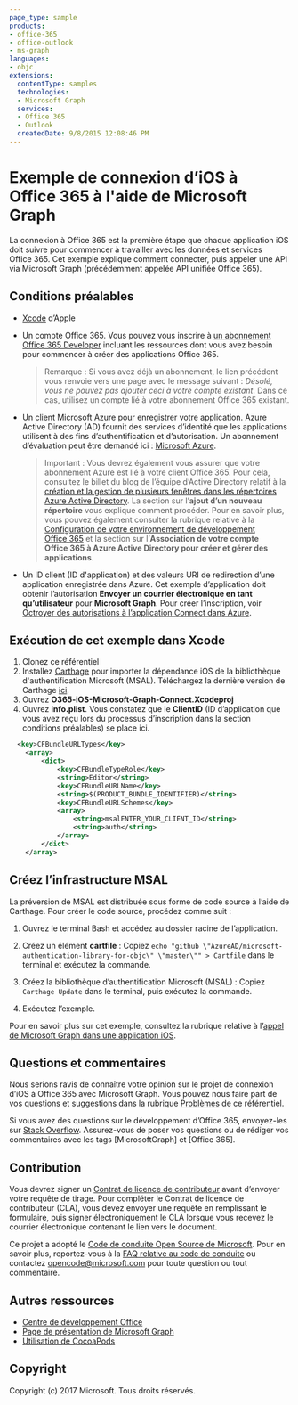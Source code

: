 ```yaml
---
page_type: sample 
products:
- office-365
- office-outlook
- ms-graph
languages:
- objc
extensions:
  contentType: samples
  technologies:
  - Microsoft Graph
  services:
  - Office 365
  - Outlook
  createdDate: 9/8/2015 12:08:46 PM
---
```

# Exemple de connexion d’iOS à Office 365 à l'aide de Microsoft Graph

La connexion à Office 365 est la première étape que chaque application iOS doit suivre pour commencer à travailler avec les données et services Office 365. Cet exemple explique comment connecter, puis appeler une API via Microsoft Graph (précédemment appelée API unifiée Office 365).

 
## Conditions préalables
* [Xcode](https://developer.apple.com/xcode/downloads/) d’Apple
* Un compte Office 365. Vous pouvez vous inscrire à [un abonnement Office 365 Developer](https://aka.ms/devprogramsignup) incluant les ressources dont vous avez besoin pour commencer à créer des applications Office 365.

     > Remarque : Si vous avez déjà un abonnement, le lien précédent vous renvoie vers une page avec le message suivant : *Désolé, vous ne pouvez pas ajouter ceci à votre compte existant*. Dans ce cas, utilisez un compte lié à votre abonnement Office 365 existant.
* Un client Microsoft Azure pour enregistrer votre application. Azure Active Directory (AD) fournit des services d’identité que les applications utilisent à des fins d’authentification et d’autorisation. Un abonnement d’évaluation peut être demandé ici : [Microsoft Azure](https://account.windowsazure.com/SignUp).

     > Important : Vous devrez également vous assurer que votre abonnement Azure est lié à votre client Office 365. Pour cela, consultez le billet du blog de l’équipe d’Active Directory relatif à la [création et la gestion de plusieurs fenêtres dans les répertoires Azure Active Directory](http://blogs.technet.com/b/ad/archive/2013/11/08/creating-and-managing-multiple-windows-azure-active-directories.aspx). La section sur l’**ajout d’un nouveau répertoire** vous explique comment procéder. Pour en savoir plus, vous pouvez également consulter la rubrique relative à la [Configuration de votre environnement de développement Office 365](https://msdn.microsoft.com/office/office365/howto/setup-development-environment#bk_CreateAzureSubscription) et la section sur l’**Association de votre compte Office 365 à Azure Active Directory pour créer et gérer des applications**.
      
* Un ID client (ID d'application) et des valeurs URI de redirection d’une application enregistrée dans Azure. Cet exemple d’application doit obtenir l’autorisation **Envoyer un courrier électronique en tant qu’utilisateur** pour **Microsoft Graph**. Pour créer l’inscription, voir [Octroyer des autorisations à l’application Connect dans Azure](https://github.com/microsoftgraph/ios-objectivec-connect-rest-sample/wiki/Grant-permissions-to-the-Connect-application-in-Azure).


       
## Exécution de cet exemple dans Xcode

1. Clonez ce référentiel
2. Installez [Carthage](https://github.com/Carthage/Carthage) pour importer la dépendance iOS de la bibliothèque d'authentification Microsoft (MSAL). Téléchargez la dernière version de Carthage [ici](https://github.com/Carthage/Carthage/releases). 
3. Ouvrez **O365-iOS-Microsoft-Graph-Connect.Xcodeproj**
4. Ouvrez **info.plist**. Vous constatez que le **ClientID** (ID d’application que vous avez reçu lors du processus d’inscription dans la section conditions préalables) se place ici.
  ```xml
    <key>CFBundleURLTypes</key>
      <array>
          <dict>
              <key>CFBundleTypeRole</key>
              <string>Editor</string>
              <key>CFBundleURLName</key>
              <string>$(PRODUCT_BUNDLE_IDENTIFIER)</string>
              <key>CFBundleURLSchemes</key>
              <array>
                  <string>msalENTER_YOUR_CLIENT_ID</string>
                  <string>auth</string>
              </array>
          </dict>
      </array>

  ```

    
## Créez l’infrastructure MSAL

La préversion de MSAL est distribuée sous forme de code source à l’aide de Carthage. Pour créer le code source, procédez comme suit :

1. Ouvrez le terminal Bash et accédez au dossier racine de l’application.
2. Créez un élément **cartfile** : Copiez `echo "github \"AzureAD/microsoft-authentication-library-for-objc\" \"master\"" > Cartfile` dans le terminal et exécutez la commande.
3. Créez la bibliothèque d’authentification Microsoft (MSAL) : Copiez `Carthage Update` dans le terminal, puis exécutez la commande.        

5. Exécutez l’exemple.

Pour en savoir plus sur cet exemple, consultez la rubrique relative à l’[appel de Microsoft Graph dans une application iOS](https://graph.microsoft.io/en-us/docs/platform/ios).

## Questions et commentaires

Nous serions ravis de connaître votre opinion sur le projet de connexion d’iOS à Office 365 avec Microsoft Graph. Vous pouvez nous faire part de vos questions et suggestions dans la rubrique [Problèmes](https://github.com/OfficeDev/O365-iOS-Microsoft-Graph-Connect/issues) de ce référentiel.

Si vous avez des questions sur le développement d’Office 365, envoyez-les sur [Stack Overflow](http://stackoverflow.com/questions/tagged/Office365+API). Assurez-vous de poser vos questions ou de rédiger vos commentaires avec les tags \[MicrosoftGraph] et \[Office 365].

## Contribution
Vous devrez signer un [Contrat de licence de contributeur](https://cla.microsoft.com/) avant d’envoyer votre requête de tirage. Pour compléter le Contrat de licence de contributeur (CLA), vous devez envoyer une requête en remplissant le formulaire, puis signer électroniquement le CLA lorsque vous recevez le courrier électronique contenant le lien vers le document. 

Ce projet a adopté le [Code de conduite Open Source de Microsoft](https://opensource.microsoft.com/codeofconduct/). Pour en savoir plus, reportez-vous à la [FAQ relative au code de conduite](https://opensource.microsoft.com/codeofconduct/faq/) ou contactez [opencode@microsoft.com](mailto:opencode@microsoft.com) pour toute question ou tout commentaire.

## Autres ressources

* [Centre de développement Office](http://dev.office.com/)
* [Page de présentation de Microsoft Graph](https://graph.microsoft.io)
* [Utilisation de CocoaPods](https://guides.cocoapods.org/using/using-cocoapods.html)

## Copyright
Copyright (c) 2017 Microsoft. Tous droits réservés.
